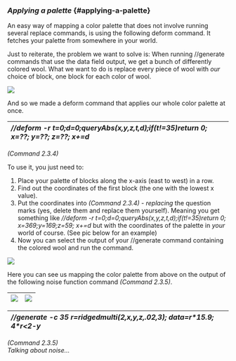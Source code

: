 ### *Applying a palette* {#applying-a-palette}

An easy way of mapping a color palette that does not involve running several replace commands, is using the following deform command. It fetches your palette from somewhere in your world.

Just to reiterate, the problem we want to solve is: When running //generate commands that use the data field output, we get a bunch of differently colored wool. What we want to do is replace every piece of wool with *our* choice of block, one block for each color of wool.

![](../.gitbook/assets/generate/palette\_conversion.png)

And so we made a deform command that applies our whole color palette at once.

| *//deform \-r t=0;d=0;queryAbs(x,y,z,t,d);if(t\!=35)return 0;  x=??; y=??; z=??; x+=d* |
| :---- |

*(Command 2.3.4)*

To use it, you just need to:

1. Place your palette of blocks along the x-axis (east to west) in a row.  
2. Find out the coordinates of the first block (the one with the lowest x value).  
3. Put the coordinates into *(Command 2.3.4)* \- *replacing* the question marks (yes, delete them and replace them yourself). Meaning you get something like *//deform \-r t=0;d=0;queryAbs(x,y,z,t,d);if(t\!=35)return 0;  x=369;y=169;z=59; x+=d* but with the coordinates of the palette in *your* world of course. (See pic below for an example)  
4. Now you can select the output of your //generate command containing the colored wool and run the command.

![](../.gitbook/assets/generate/palette\_coords.png)

Here you can see us mapping the color palette from above on the output of the following noise function command *(Command 2.3.5)*.

| ![](../.gitbook/assets/generate/palette\_noise1.png) | ![](../.gitbook/assets/generate/palette\_noise2.png) |
| :---: | :---: |

| *//generate \-c 35 r=ridgedmulti(2,x,y,z,.02,3); data=r\*15.9; 4\*r\<2-y* |
| :---- |

*(Command 2.3.5)*  
*Talking about noise…*
